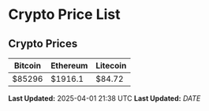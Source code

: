 # Crypto Price List

## Crypto Prices
| Bitcoin | Ethereum | Litecoin |
| ------- | -------- | -------- |
| $85296 | $1916.1 | $84.72 |
**Last Updated:** 2025-04-01 21:38 UTC
**Last Updated:** $DATE$

